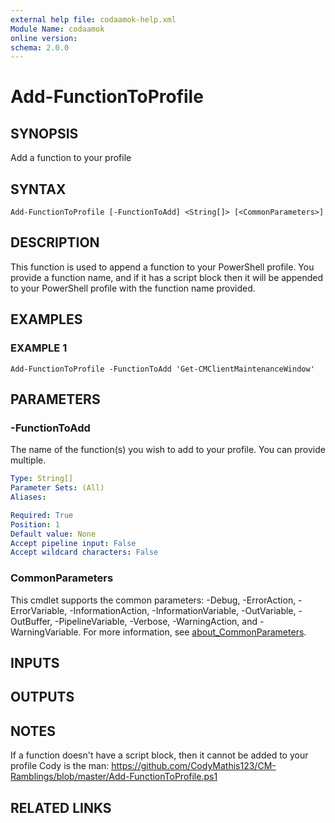 ```yaml
---
external help file: codaamok-help.xml
Module Name: codaamok
online version:
schema: 2.0.0
---
```


# Add-FunctionToProfile

## SYNOPSIS
Add a function to your profile

## SYNTAX

```
Add-FunctionToProfile [-FunctionToAdd] <String[]> [<CommonParameters>]
```

## DESCRIPTION
This function is used to append a function to your PowerShell profile.
You provide a function name, and if it has a script block
then it will be appended to your PowerShell profile with the function name provided.

## EXAMPLES

### EXAMPLE 1
```
Add-FunctionToProfile -FunctionToAdd 'Get-CMClientMaintenanceWindow'
```

## PARAMETERS

### -FunctionToAdd
The name of the function(s) you wish to add to your profile.
You can provide multiple.

```yaml
Type: String[]
Parameter Sets: (All)
Aliases:

Required: True
Position: 1
Default value: None
Accept pipeline input: False
Accept wildcard characters: False
```

### CommonParameters
This cmdlet supports the common parameters: -Debug, -ErrorAction, -ErrorVariable, -InformationAction, -InformationVariable, -OutVariable, -OutBuffer, -PipelineVariable, -Verbose, -WarningAction, and -WarningVariable. For more information, see [about_CommonParameters](http://go.microsoft.com/fwlink/?LinkID=113216).

## INPUTS

## OUTPUTS

## NOTES
If a function doesn't have a script block, then it cannot be added to your profile
Cody is the man: https://github.com/CodyMathis123/CM-Ramblings/blob/master/Add-FunctionToProfile.ps1

## RELATED LINKS
